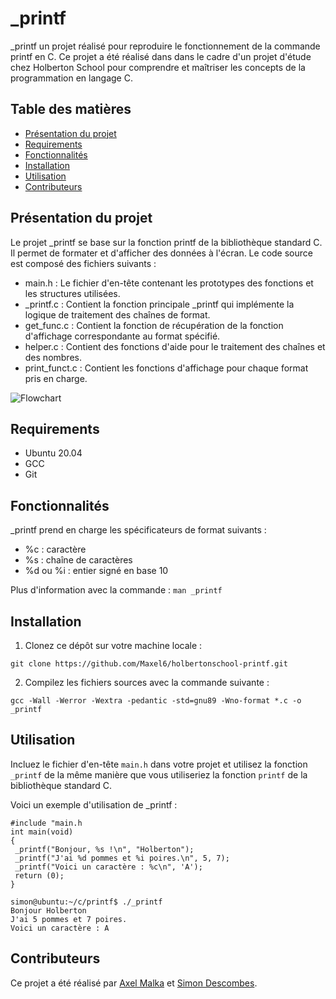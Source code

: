 # _printf

_printf un projet réalisé pour reproduire le fonctionnement de la commande printf en C. Ce projet a été réalisé dans dans le cadre d'un projet d'étude chez Holberton School pour comprendre et maîtriser les concepts de la programmation en langage C.

## Table des matières

-   [Présentation du projet](#pr%C3%A9sentation-du-projet)
-   [Requirements](#Requirements)
-   [Fonctionnalités](#fonctionnalit%C3%A9s)
-   [Installation](#installation)
-   [Utilisation](#utilisation)
-   [Contributeurs](#contributeurs)

## Présentation du projet

Le projet _printf se base sur la fonction printf de la bibliothèque standard C. Il permet de formater et d'afficher des données à l'écran. Le code source est composé des fichiers suivants :
-   main.h : Le fichier d'en-tête contenant les prototypes des fonctions et les structures utilisées.
-   _printf.c : Contient la fonction principale _printf qui implémente la logique de traitement des chaînes de format.
-   get_func.c : Contient la fonction de récupération de la fonction d'affichage correspondante au format spécifié.
-   helper.c : Contient des fonctions d'aide pour le traitement des chaînes et des nombres.
-   print_funct.c : Contient les fonctions d'affichage pour chaque format pris en charge.

![Flowchart](https://lh3.googleusercontent.com/drive-viewer/AAOQEORVZF6aMsCC35B3IhNUvvG_c6ICdS8Ep73fYul73agZ7JlkHHOt5mlq_pGKxvNYP07rmdxdSAIldeQEV_tP3di43pHmTQ=w1920-h878)

## Requirements
-	Ubuntu 20.04
-	GCC
-	Git

## Fonctionnalités

_printf prend en charge les spécificateurs de format suivants :

-   %c : caractère
-   %s : chaîne de caractères
-   %d ou %i : entier signé en base 10

Plus d'information avec la commande : `man _printf`

## Installation

1.  Clonez ce dépôt sur votre machine locale :

`git clone https://github.com/Maxel6/holbertonschool-printf.git` 

2.  Compilez les fichiers sources avec la commande suivante :

`gcc -Wall -Werror -Wextra -pedantic -std=gnu89 -Wno-format *.c -o _printf`

## Utilisation

Incluez le fichier d'en-tête `main.h` dans votre projet et utilisez la fonction `_printf` de la même manière que vous utiliseriez la fonction `printf` de la bibliothèque standard C.

Voici un exemple d'utilisation de _printf :
```
#include "main.h
int main(void)
{
 _printf("Bonjour, %s !\n", "Holberton");
 _printf("J'ai %d pommes et %i poires.\n", 5, 7);
 _printf("Voici un caractère : %c\n", 'A');
 return (0);
}
```
```
simon@ubuntu:~/c/printf$ ./_printf
Bonjour Holberton
J'ai 5 pommes et 7 poires.
Voici un caractère : A
```

## Contributeurs

Ce projet a été réalisé par [Axel Malka](https://github.com/Maxel6) et [Simon Descombes](https://github.com/SimonDesc).

